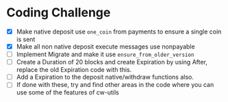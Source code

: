 # Coding Challenge

- [x] Make native deposit use `one_coin` from payments to ensure a single coin is sent
- [x] Make all non native deposit execute messages use nonpayable
- [ ] Implement Migrate and make it use `ensure_from_older_version`
- [ ] Create a Duration of 20 blocks and create Expiration by using After, replace the old Expiration code with this.
- [ ] Add a Expiration to the deposit native/withdraw functions also.
- [ ] If done with these, try and find other areas in the code where you can use some of the features of cw-utils

